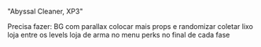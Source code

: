 "Abyssal Cleaner, XP3"

Precisa fazer:
	BG com parallax
	colocar mais props e randomizar
	coletar lixo 
	loja entre os levels
	loja de arma no menu
	perks no final de cada fase
